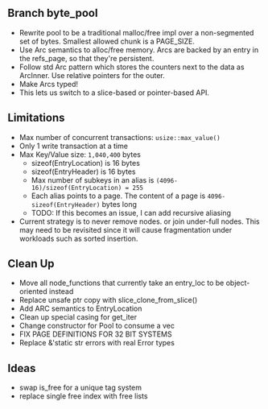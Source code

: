 ## Branch byte_pool
 * Rewrite pool to be a traditional malloc/free impl over a non-segmented set of bytes. Smallest allowed chunk is a PAGE_SIZE.
 * Use Arc semantics to alloc/free memory. Arcs are backed by an entry in the refs_page, so that they're persistent.
  * Follow std Arc pattern which stores the counters next to the data as ArcInner. Use relative pointers for the outer.
  * Make Arcs typed!
 * This lets us switch to a slice-based or pointer-based API.


## Limitations
 * Max number of concurrent transactions: `usize::max_value()`
 * Only 1 write transaction at a time
 * Max Key/Value size: `1,040,400` bytes
   * sizeof(EntryLocation) is 16 bytes
   * sizeof(EntryHeader) is 16 bytes
   * Max number of subkeys in an alias is `(4096-16)/sizeof(EntryLocation) = 255`
   * Each alias points to a page. The content of a page is `4096-sizeof(EntryHeader)` bytes long
   * TODO: If this becomes an issue, I can add recursive aliasing
 * Current strategy is to never remove nodes. or join under-full nodes. This may need to be revisited since it will cause fragmentation under workloads such as sorted insertion.

## Clean Up
 * Move all node_functions that currently take an entry_loc to be object-oriented instead
 * Replace unsafe ptr copy with slice_clone_from_slice()
 * Add ARC semantics to EntryLocation
 * Clean up special casing for get_iter
 * Change constructor for Pool to consume a vec
 * FIX PAGE DEFINITIONS FOR 32 BIT SYSTEMS
 * Replace &'static str errors with real Error types


## Ideas
 * swap is_free for a unique tag system
 * replace single free index with free lists

